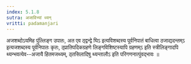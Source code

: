```yaml
---
index: 5.1.8
sutra: अजाविभ्यां थ्यन्
vritti: padamanjari
---
```


 अजशब्दोऽयमिह पुंल्लिङ्ग उपातः, अत एव ठ्द्वन्द्वे घिऽ इत्यविशब्दस्य पूर्वनिपातं बाधित्वा ठजाद्यदन्तम्ऽ इत्यजशब्दस्य पूर्वनिपातः कृतः, ठ्प्रातिपदिकग्रहणे लिङ्गविशिष्टस्यापि ग्रहणम्ऽ इति स्त्रीलिङ्गादपि थ्यन्भवत्येव--अजायै हितमजथ्यम्, ठ्तसिलादिषु थ्यन्तालौऽ इति परिगणनात्पुंवद्भावः ॥